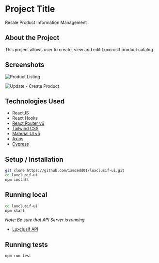 # Project Title

Resale Product Information Management

## About the Project

This project allows user to create, view and edit Luxcrusif product catalog.

## Screenshots
![Product Listing](https://user-images.githubusercontent.com/86236751/155505848-b8fef34b-f5a5-4eba-a21e-6c0f1b186dc9.png)

![Update - Create Product](https://user-images.githubusercontent.com/86236751/155505906-4071503b-bdae-48b3-b683-edf35dc346b0.png)

## Technologies Used

-   ReactJS
-   React Hooks
-   [React Router v6](https://reactrouter.com/)
-   [Tailwind CSS](https://tailwindcss.com/)
-   [Material UI v5](https://mui.com/)
-   [Axios](https://github.com/axios/axios)
-   [Cypress](https://www.cypress.io/)

## Setup / Installation

```bash
git clone https://github.com/iamcedd01/luxclusif-ui.git
cd luxclusif-ui
npm install
```

## Running local
```bash
cd luxclusif-ui
npm start
```

_Note: Be sure that API Server is running_
- [Luxclusif API](https://github.com/iamcedd01/luxclusif-api.git)

## Running tests

```bash
npm run test
```
